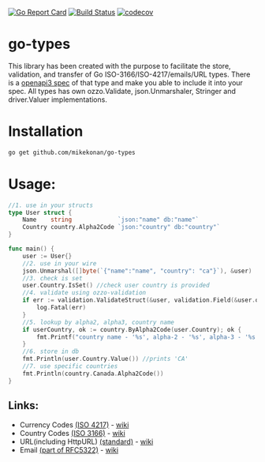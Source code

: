 [![Go Report Card](https://goreportcard.com/badge/github.com/mikekonan/go-types)](https://goreportcard.com/report/github.com/mikekonan/go-types) [![Build Status](https://travis-ci.com/mikekonan/go-types.svg?branch=main)](https://travis-ci.com/mikekonan/go-types) [![codecov](https://codecov.io/gh/mikekonan/go-types/branch/main/graph/badge.svg?token=83Q04OW4I1)](https://codecov.io/gh/mikekonan/go-types)
# go-types
This library has been created with the purpose to facilitate the store, validation, and transfer of Go ISO-3166/ISO-4217/emails/URL types. There is a [openapi3 spec](https://github.com/mikekonan/go-types/blob/main/swagger.yaml) of that type and make you able to include it into your spec. All types has own ozzo.Validate, json.Unmarshaler, Stringer and driver.Valuer implementations.

# Installation
```bash
go get github.com/mikekonan/go-types
```
# Usage:
```go
//1. use in your structs
type User struct {
	Name    string             `json:"name" db:"name"`
	Country country.Alpha2Code `json:"country" db:"country"`
}

func main() {
	user := User{}
	//2. use in your wire
	json.Unmarshal([]byte(`{"name":"name", "country": "ca"}`), &user)
	//3. check is set
	user.Country.IsSet() //check user country is provided
	//4. validate using ozzo-validation
	if err := validation.ValidateStruct(&user, validation.Field(&user.ountry, validation.Required, user.Country)); err != nil {
		log.Fatal(err)
	}
	//5. lookup by alpha2, alpha3, country name
	if userCountry, ok := country.ByAlpha2Code(user.Country); ok {
		fmt.Printf("country name - '%s', alpha-2 - '%s', alpha-3 - '%s'", serCountry.Name(), userCountry.Alpha2Code(), userCountry.lpha3Code())
	}
	//6. store in db
	fmt.Println(user.Country.Value()) //prints 'CA'
	//7. use specific countries
	fmt.Println(country.Canada.Alpha2Code())
}
```

## Links:
- Currency Codes [(ISO 4217)](https://www.currency-iso.org/en/home/tables/table-a1.html) - [wiki](https://en.wikipedia.org/wiki/ISO_4217)
- Country Codes [(ISO 3166)](https://www.iso.org/iso-3166-country-codes.html) - [wiki](https://en.wikipedia.org/wiki/ISO_3166-2)
- URL(including HttpURL) [(standard)](https://url.spec.whatwg.org/) - [wiki](https://en.wikipedia.org/wiki/URL)
- Email [(part of RFC5322)](https://tools.ietf.org/html/rfc5322) - [wiki](https://en.wikipedia.org/wiki/Email_address)
